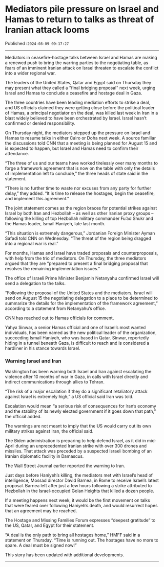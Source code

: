 # Mediators pile pressure on Israel and Hamas to return to talks as threat of Iranian attack looms

Published :`2024-08-09 09:17:27`

---

Mediators in ceasefire-hostage talks between Israel and Hamas are making a renewed push to bring the warring parties to the negotiating table, as fears of an imminent Iranian attack on Israel threaten to escalate the conflict into a wider regional war.

The leaders of the United States, Qatar and Egypt said on Thursday they may present what they called a “final bridging proposal” next week, urging Israel and Hamas to conclude a ceasefire and hostage deal in Gaza.

The three countries have been leading mediation efforts to strike a deal, and US officials claimed they were getting close before the political leader of Hamas, a principal negotiator on the deal, was killed last week in Iran in a blast widely believed to have been orchestrated by Israel. Israel hasn’t confirmed or denied responsibility.

On Thursday night, the mediators stepped up the pressure on Israel and Hamas to resume talks in either Cairo or Doha next week. A source familiar the discussions told CNN that a meeting is being planned for August 15 and is expected to happen, but Israel and Hamas need to confirm their attendance.

“The three of us and our teams have worked tirelessly over many months to forge a framework agreement that is now on the table with only the details of implementation left to conclude,” the three heads of state said in the statement.

“There is no further time to waste nor excuses from any party for further delay,” they added. “It is time to release the hostages, begin the ceasefire, and implement this agreement.”

The joint statement comes as the region braces for potential strikes against Israel by both Iran and Hezbollah – as well as other Iranian proxy groups – following the killing of top Hezbollah military commander Fu’ad Shukr and the Hamas leader, Ismail Haniyeh, late last month.

“This situation is extremely dangerous,” Jordanian Foreign Minister Ayman Safadi told CNN on Wednesday. “The threat of the region being dragged into a regional war is real.”

For months, Hamas and Israel have traded proposals and counterproposals, with help from the trio of mediators. On Thursday, the three mediators argued that they are “prepared to present a final bridging proposal that resolves the remaining implementation issues.”

The office of Israeli Prime Minister Benjamin Netanyahu confirmed Israel will send a delegation to the talks.

“Following the proposal of the United States and the mediators, Israel will send on August 15 the negotiating delegation to a place to be determined to summarize the details for the implementation of the framework agreement,” according to a statement from Netanyahu’s office.

CNN has reached out to Hamas officials for comment.

Yahya Sinwar, a senior Hamas official and one of Israel’s most wanted individuals, has been named as the new political leader of the organization, succeeding Ismail Haniyeh, who was based in Qatar. Sinwar, reportedly hiding in a tunnel beneath Gaza, is difficult to reach and is considered a hardliner in his stance towards Israel.

### Warning Israel and Iran

Washington has been warning both Israel and Iran against escalating the violence after 10 months of war in Gaza, in calls with Israel directly and indirect communications through allies to Tehran.

“The risk of a major escalation if they do a significant retaliatory attack against Israel is extremely high,” a US official said Iran was told.

Escalation would mean “a serious risk of consequences for Iran’s economy and the stability of its newly elected government if it goes down that path,” the official added.

The warnings are not meant to imply that the US would carry out its own military strikes against Iran, the official said.

The Biden administration is preparing to help defend Israel, as it did in mid-April during an unprecedented Iranian strike with over 300 drones and missiles. That attack was preceded by a suspected Israeli bombing of an Iranian diplomatic facility in Damascus.

The Wall Street Journal earlier reported the warning to Iran.

Just days before Haniyeh’s killing, the mediators met with Israel’s head of intelligence, Mossad director David Barnea, in Rome to receive Israel’s latest proposal. Barnea left after just a few hours following a strike attributed to Hezbollah in the Israel-occupied Golan Heights that killed a dozen people.

If a meeting happens next week, it would be the first movement on talks that were feared over following Haniyeh’s death, and would resurrect hopes that an agreement may be reached.

The Hostage and Missing Families Forum expresses “deepest gratitude” to the US, Qatar, and Egypt for their statement.

“A deal is the only path to bring all hostages home,” HMFF said in a statement on Thursday. “Time is running out. The hostages have no more to spare. A deal must be signed now!”

This story has been updated with additional developments.

---

